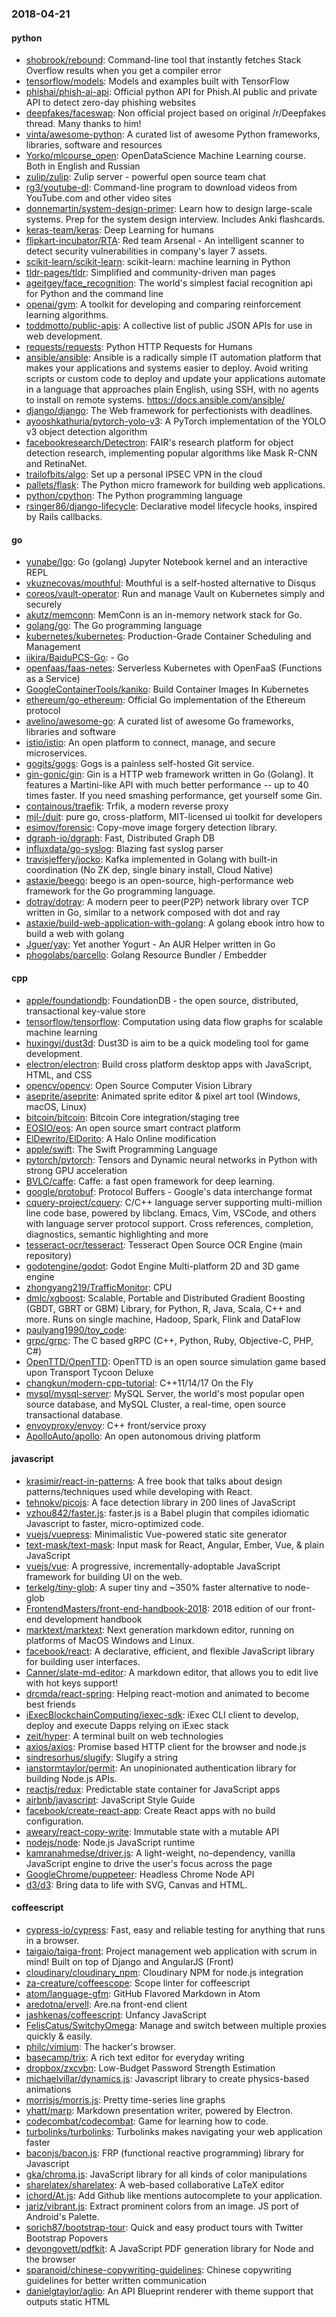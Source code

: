 ### 2018-04-21

#### python
* [shobrook/rebound](https://github.com/shobrook/rebound): Command-line tool that instantly fetches Stack Overflow results when you get a compiler error
* [tensorflow/models](https://github.com/tensorflow/models): Models and examples built with TensorFlow
* [phishai/phish-ai-api](https://github.com/phishai/phish-ai-api): Official python API for Phish.AI public and private API to detect zero-day phishing websites
* [deepfakes/faceswap](https://github.com/deepfakes/faceswap): Non official project based on original /r/Deepfakes thread. Many thanks to him!
* [vinta/awesome-python](https://github.com/vinta/awesome-python): A curated list of awesome Python frameworks, libraries, software and resources
* [Yorko/mlcourse_open](https://github.com/Yorko/mlcourse_open): OpenDataScience Machine Learning course. Both in English and Russian
* [zulip/zulip](https://github.com/zulip/zulip): Zulip server - powerful open source team chat
* [rg3/youtube-dl](https://github.com/rg3/youtube-dl): Command-line program to download videos from YouTube.com and other video sites
* [donnemartin/system-design-primer](https://github.com/donnemartin/system-design-primer): Learn how to design large-scale systems. Prep for the system design interview. Includes Anki flashcards.
* [keras-team/keras](https://github.com/keras-team/keras): Deep Learning for humans
* [flipkart-incubator/RTA](https://github.com/flipkart-incubator/RTA): Red team Arsenal - An intelligent scanner to detect security vulnerabilities in company's layer 7 assets.
* [scikit-learn/scikit-learn](https://github.com/scikit-learn/scikit-learn): scikit-learn: machine learning in Python
* [tldr-pages/tldr](https://github.com/tldr-pages/tldr):  Simplified and community-driven man pages
* [ageitgey/face_recognition](https://github.com/ageitgey/face_recognition): The world's simplest facial recognition api for Python and the command line
* [openai/gym](https://github.com/openai/gym): A toolkit for developing and comparing reinforcement learning algorithms.
* [toddmotto/public-apis](https://github.com/toddmotto/public-apis): A collective list of public JSON APIs for use in web development.
* [requests/requests](https://github.com/requests/requests): Python HTTP Requests for Humans 
* [ansible/ansible](https://github.com/ansible/ansible): Ansible is a radically simple IT automation platform that makes your applications and systems easier to deploy. Avoid writing scripts or custom code to deploy and update your applications  automate in a language that approaches plain English, using SSH, with no agents to install on remote systems. https://docs.ansible.com/ansible/
* [django/django](https://github.com/django/django): The Web framework for perfectionists with deadlines.
* [ayooshkathuria/pytorch-yolo-v3](https://github.com/ayooshkathuria/pytorch-yolo-v3): A PyTorch implementation of the YOLO v3 object detection algorithm
* [facebookresearch/Detectron](https://github.com/facebookresearch/Detectron): FAIR's research platform for object detection research, implementing popular algorithms like Mask R-CNN and RetinaNet.
* [trailofbits/algo](https://github.com/trailofbits/algo): Set up a personal IPSEC VPN in the cloud
* [pallets/flask](https://github.com/pallets/flask): The Python micro framework for building web applications.
* [python/cpython](https://github.com/python/cpython): The Python programming language
* [rsinger86/django-lifecycle](https://github.com/rsinger86/django-lifecycle): Declarative model lifecycle hooks, inspired by Rails callbacks.

#### go
* [yunabe/lgo](https://github.com/yunabe/lgo): Go (golang) Jupyter Notebook kernel and an interactive REPL
* [vkuznecovas/mouthful](https://github.com/vkuznecovas/mouthful): Mouthful is a self-hosted alternative to Disqus
* [coreos/vault-operator](https://github.com/coreos/vault-operator): Run and manage Vault on Kubernetes simply and securely
* [akutz/memconn](https://github.com/akutz/memconn): MemConn is an in-memory network stack for Go.
* [golang/go](https://github.com/golang/go): The Go programming language
* [kubernetes/kubernetes](https://github.com/kubernetes/kubernetes): Production-Grade Container Scheduling and Management
* [iikira/BaiduPCS-Go](https://github.com/iikira/BaiduPCS-Go):  - Go
* [openfaas/faas-netes](https://github.com/openfaas/faas-netes): Serverless Kubernetes with OpenFaaS (Functions as a Service)
* [GoogleContainerTools/kaniko](https://github.com/GoogleContainerTools/kaniko): Build Container Images In Kubernetes
* [ethereum/go-ethereum](https://github.com/ethereum/go-ethereum): Official Go implementation of the Ethereum protocol
* [avelino/awesome-go](https://github.com/avelino/awesome-go): A curated list of awesome Go frameworks, libraries and software
* [istio/istio](https://github.com/istio/istio): An open platform to connect, manage, and secure microservices.
* [gogits/gogs](https://github.com/gogits/gogs): Gogs is a painless self-hosted Git service.
* [gin-gonic/gin](https://github.com/gin-gonic/gin): Gin is a HTTP web framework written in Go (Golang). It features a Martini-like API with much better performance -- up to 40 times faster. If you need smashing performance, get yourself some Gin.
* [containous/traefik](https://github.com/containous/traefik): Trfik, a modern reverse proxy
* [mjl-/duit](https://github.com/mjl-/duit): pure go, cross-platform, MIT-licensed ui toolkit for developers
* [esimov/forensic](https://github.com/esimov/forensic): Copy-move image forgery detection library.
* [dgraph-io/dgraph](https://github.com/dgraph-io/dgraph): Fast, Distributed Graph DB
* [influxdata/go-syslog](https://github.com/influxdata/go-syslog): Blazing fast syslog parser
* [travisjeffery/jocko](https://github.com/travisjeffery/jocko): Kafka implemented in Golang with built-in coordination (No ZK dep, single binary install, Cloud Native)
* [astaxie/beego](https://github.com/astaxie/beego): beego is an open-source, high-performance web framework for the Go programming language.
* [dotray/dotray](https://github.com/dotray/dotray): A modern peer to peer(P2P) network library over TCP written in Go, similar to a network composed with dot and ray
* [astaxie/build-web-application-with-golang](https://github.com/astaxie/build-web-application-with-golang): A golang ebook intro how to build a web with golang
* [Jguer/yay](https://github.com/Jguer/yay): Yet another Yogurt - An AUR Helper written in Go
* [phogolabs/parcello](https://github.com/phogolabs/parcello): Golang Resource Bundler / Embedder

#### cpp
* [apple/foundationdb](https://github.com/apple/foundationdb): FoundationDB - the open source, distributed, transactional key-value store
* [tensorflow/tensorflow](https://github.com/tensorflow/tensorflow): Computation using data flow graphs for scalable machine learning
* [huxingyi/dust3d](https://github.com/huxingyi/dust3d): Dust3D is aim to be a quick modeling tool for game development.
* [electron/electron](https://github.com/electron/electron): Build cross platform desktop apps with JavaScript, HTML, and CSS
* [opencv/opencv](https://github.com/opencv/opencv): Open Source Computer Vision Library
* [aseprite/aseprite](https://github.com/aseprite/aseprite): Animated sprite editor & pixel art tool (Windows, macOS, Linux)
* [bitcoin/bitcoin](https://github.com/bitcoin/bitcoin): Bitcoin Core integration/staging tree
* [EOSIO/eos](https://github.com/EOSIO/eos): An open source smart contract platform
* [ElDewrito/ElDorito](https://github.com/ElDewrito/ElDorito): A Halo Online modification
* [apple/swift](https://github.com/apple/swift): The Swift Programming Language
* [pytorch/pytorch](https://github.com/pytorch/pytorch): Tensors and Dynamic neural networks in Python with strong GPU acceleration
* [BVLC/caffe](https://github.com/BVLC/caffe): Caffe: a fast open framework for deep learning.
* [google/protobuf](https://github.com/google/protobuf): Protocol Buffers - Google's data interchange format
* [cquery-project/cquery](https://github.com/cquery-project/cquery): C/C++ language server supporting multi-million line code base, powered by libclang. Emacs, Vim, VSCode, and others with language server protocol support. Cross references, completion, diagnostics, semantic highlighting and more
* [tesseract-ocr/tesseract](https://github.com/tesseract-ocr/tesseract): Tesseract Open Source OCR Engine (main repository)
* [godotengine/godot](https://github.com/godotengine/godot): Godot Engine  Multi-platform 2D and 3D game engine
* [zhongyang219/TrafficMonitor](https://github.com/zhongyang219/TrafficMonitor): CPU
* [dmlc/xgboost](https://github.com/dmlc/xgboost): Scalable, Portable and Distributed Gradient Boosting (GBDT, GBRT or GBM) Library, for Python, R, Java, Scala, C++ and more. Runs on single machine, Hadoop, Spark, Flink and DataFlow
* [paulyang1990/toy_code](https://github.com/paulyang1990/toy_code): 
* [grpc/grpc](https://github.com/grpc/grpc): The C based gRPC (C++, Python, Ruby, Objective-C, PHP, C#)
* [OpenTTD/OpenTTD](https://github.com/OpenTTD/OpenTTD): OpenTTD is an open source simulation game based upon Transport Tycoon Deluxe
* [changkun/modern-cpp-tutorial](https://github.com/changkun/modern-cpp-tutorial):  C++11/14/17 On the Fly
* [mysql/mysql-server](https://github.com/mysql/mysql-server): MySQL Server, the world's most popular open source database, and MySQL Cluster, a real-time, open source transactional database.
* [envoyproxy/envoy](https://github.com/envoyproxy/envoy): C++ front/service proxy
* [ApolloAuto/apollo](https://github.com/ApolloAuto/apollo): An open autonomous driving platform

#### javascript
* [krasimir/react-in-patterns](https://github.com/krasimir/react-in-patterns): A free book that talks about design patterns/techniques used while developing with React.
* [tehnokv/picojs](https://github.com/tehnokv/picojs): A face detection library in 200 lines of JavaScript
* [vzhou842/faster.js](https://github.com/vzhou842/faster.js): faster.js is a Babel plugin that compiles idiomatic Javascript to faster, micro-optimized code.
* [vuejs/vuepress](https://github.com/vuejs/vuepress):  Minimalistic Vue-powered static site generator
* [text-mask/text-mask](https://github.com/text-mask/text-mask): Input mask for React, Angular, Ember, Vue, & plain JavaScript
* [vuejs/vue](https://github.com/vuejs/vue):  A progressive, incrementally-adoptable JavaScript framework for building UI on the web.
* [terkelg/tiny-glob](https://github.com/terkelg/tiny-glob): A super tiny and ~350% faster alternative to node-glob 
* [FrontendMasters/front-end-handbook-2018](https://github.com/FrontendMasters/front-end-handbook-2018): 2018 edition of our front-end development handbook
* [marktext/marktext](https://github.com/marktext/marktext): Next generation markdown editor, running on platforms of MacOS Windows and Linux.
* [facebook/react](https://github.com/facebook/react): A declarative, efficient, and flexible JavaScript library for building user interfaces.
* [Canner/slate-md-editor](https://github.com/Canner/slate-md-editor):  A markdown editor, that allows you to edit live with hot keys support!
* [drcmda/react-spring](https://github.com/drcmda/react-spring):  Helping react-motion and animated to become best friends
* [iExecBlockchainComputing/iexec-sdk](https://github.com/iExecBlockchainComputing/iexec-sdk): iExec CLI client to develop, deploy and execute Dapps relying on iExec stack
* [zeit/hyper](https://github.com/zeit/hyper): A terminal built on web technologies
* [axios/axios](https://github.com/axios/axios): Promise based HTTP client for the browser and node.js
* [sindresorhus/slugify](https://github.com/sindresorhus/slugify): Slugify a string
* [ianstormtaylor/permit](https://github.com/ianstormtaylor/permit): An unopinionated authentication library for building Node.js APIs.
* [reactjs/redux](https://github.com/reactjs/redux): Predictable state container for JavaScript apps
* [airbnb/javascript](https://github.com/airbnb/javascript): JavaScript Style Guide
* [facebook/create-react-app](https://github.com/facebook/create-react-app): Create React apps with no build configuration.
* [aweary/react-copy-write](https://github.com/aweary/react-copy-write):  Immutable state with a mutable API
* [nodejs/node](https://github.com/nodejs/node): Node.js JavaScript runtime 
* [kamranahmedse/driver.js](https://github.com/kamranahmedse/driver.js): A light-weight, no-dependency, vanilla JavaScript engine to drive the user's focus across the page
* [GoogleChrome/puppeteer](https://github.com/GoogleChrome/puppeteer): Headless Chrome Node API
* [d3/d3](https://github.com/d3/d3): Bring data to life with SVG, Canvas and HTML. 

#### coffeescript
* [cypress-io/cypress](https://github.com/cypress-io/cypress): Fast, easy and reliable testing for anything that runs in a browser.
* [taigaio/taiga-front](https://github.com/taigaio/taiga-front): Project management web application with scrum in mind! Built on top of Django and AngularJS (Front)
* [cloudinary/cloudinary_npm](https://github.com/cloudinary/cloudinary_npm): Cloudinary NPM for node.js integration
* [za-creature/coffeescope](https://github.com/za-creature/coffeescope): Scope linter for coffeescript
* [atom/language-gfm](https://github.com/atom/language-gfm): GitHub Flavored Markdown in Atom
* [aredotna/ervell](https://github.com/aredotna/ervell): Are.na front-end client
* [jashkenas/coffeescript](https://github.com/jashkenas/coffeescript): Unfancy JavaScript
* [FelisCatus/SwitchyOmega](https://github.com/FelisCatus/SwitchyOmega): Manage and switch between multiple proxies quickly & easily.
* [philc/vimium](https://github.com/philc/vimium): The hacker's browser.
* [basecamp/trix](https://github.com/basecamp/trix): A rich text editor for everyday writing
* [dropbox/zxcvbn](https://github.com/dropbox/zxcvbn): Low-Budget Password Strength Estimation
* [michaelvillar/dynamics.js](https://github.com/michaelvillar/dynamics.js): Javascript library to create physics-based animations
* [morrisjs/morris.js](https://github.com/morrisjs/morris.js): Pretty time-series line graphs
* [yhatt/marp](https://github.com/yhatt/marp): Markdown presentation writer, powered by Electron.
* [codecombat/codecombat](https://github.com/codecombat/codecombat): Game for learning how to code.
* [turbolinks/turbolinks](https://github.com/turbolinks/turbolinks): Turbolinks makes navigating your web application faster
* [baconjs/bacon.js](https://github.com/baconjs/bacon.js): FRP (functional reactive programming) library for Javascript
* [gka/chroma.js](https://github.com/gka/chroma.js): JavaScript library for all kinds of color manipulations
* [sharelatex/sharelatex](https://github.com/sharelatex/sharelatex): A web-based collaborative LaTeX editor
* [ichord/At.js](https://github.com/ichord/At.js): Add Github like mentions autocomplete to your application.
* [jariz/vibrant.js](https://github.com/jariz/vibrant.js): Extract prominent colors from an image. JS port of Android's Palette.
* [sorich87/bootstrap-tour](https://github.com/sorich87/bootstrap-tour): Quick and easy product tours with Twitter Bootstrap Popovers
* [devongovett/pdfkit](https://github.com/devongovett/pdfkit): A JavaScript PDF generation library for Node and the browser
* [sparanoid/chinese-copywriting-guidelines](https://github.com/sparanoid/chinese-copywriting-guidelines): Chinese copywriting guidelines for better written communication
* [danielgtaylor/aglio](https://github.com/danielgtaylor/aglio): An API Blueprint renderer with theme support that outputs static HTML
